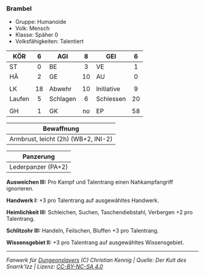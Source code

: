 ### Brambel

- Gruppe: Humanoide
- Volk: Mensch
- Klasse: Späher 0
- Volksfähigkeiten: Talentiert

| KÖR    |  6  | AGI      |  8  | GEI        |  6  |
| ------ | :-: | -------- | :-: | ---------- | :-: |
| ST     |  0  | BE       |  3  | VE         |  1  |
| HÄ     |  2  | GE       | 10  | AU         |  0  |
|        |     |          |     |            |     |
| LK     | 18  | Abwehr   | 10  | Initiative |  9  |
| Laufen |  5  | Schlagen |  6  | Schiessen  | 20  |
|        |     |          |     |            |     |
| GH     |  1  | GK       | no  | EP         | 58  |

|             Bewaffnung              |
| :---------------------------------: |
| Armbrust, leicht (2h) (WB+2, INI-2) |

|     Panzerung      |
| :----------------: |
| Lederpanzer (PA+2) |

**Ausweichen III:** Pro Kampf und Talentrang einen Nahkampfangriff ignorieren.

**Handwerk I:** +3 pro Talentrang auf ausgewähltes Handwerk.

**Heimlichkeit III:** Schleichen, Suchen, Taschendiebstahl, Verbergen +2 pro Talentrang.

**Schlitzohr III:** Handeln, Feilschen, Bluffen +3 pro Talentrang.

**Wissensgebiet II:** +3 pro Talentrang auf ausgewähltes Wissensgebiet.

---

_Fanwerk für [Dungeonslayers](https://www.dungeonslayers.net/) (C) Christian Kennig | Quelle: Der Kult des Snarrk'Izz | Lizenz: [CC-BY-NC-SA 4.0](https://creativecommons.org/licenses/by-nc-sa/4.0/deed.de)_

